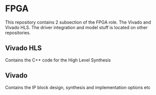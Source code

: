 # FPGA

This repository contains 2 subsection of the FPGA role. The Vivado and Vivado HLS. The driver integration and model stuff is located on other repositories.

## Vivado HLS

Contains the C++ code for the High Level Synthesis

## Vivado

Contains the IP block design, synthesis and implementation options etc
